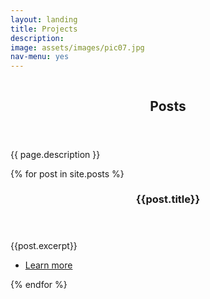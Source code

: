 ```yaml
---
layout: landing
title: Projects
description: 
image: assets/images/pic07.jpg
nav-menu: yes
---
```


<!-- Banner -->
<!-- Note: The "styleN" class below should match that of the header element. -->
<section id="banner" class="style2">
	<div class="inner">
		<span class="image">
			<img src="{{ site.baseurl }}/{{ page.image }}" alt="" />
		</span>
		<header class="major">
			<h1>Posts</h1>
		</header>
		<div class="content">
			<p>{{ page.description }}</p>
		</div>
	</div>
</section>

<!-- Main -->
<div id="main">

<!-- One -->

<!-- Two -->
<section id="two" class="spotlights">
	{% for post in site.posts %}
	<section>
		<a href="{{post.post_url}}" class="image">
			<img src="{{post.image}}" alt="" data-position="center center" />
		</a>
		<div class="content">
			<div class="inner">
				<header class="major">
					<h3>{{post.title}}</h3>
				</header>
				<p>{{post.excerpt}}</p>
				<ul class="actions">
					<li><a href="{{post.url}}" class="button">Learn more</a></li>
				</ul>
			</div>
		</div>
	</section>
	{% endfor %}
</section>


<!-- Three -->
<section id="three">
</section>

</div>
